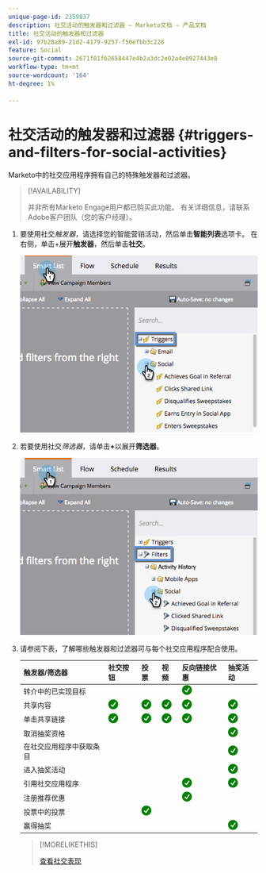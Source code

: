 ```yaml
---
unique-page-id: 2359837
description: 社交活动的触发器和过滤器 — Marketo文档 — 产品文档
title: 社交活动的触发器和过滤器
exl-id: 97b28a89-21d2-4179-9257-f50efbb3c228
feature: Social
source-git-commit: 2671f81f62658447e4b2a3dc2e02a4e0927443e8
workflow-type: tm+mt
source-wordcount: '164'
ht-degree: 1%

---
```


# 社交活动的触发器和过滤器 {#triggers-and-filters-for-social-activities}

Marketo中的社交应用程序拥有自己的特殊触发器和过滤器。

>[!AVAILABILITY]
>
>并非所有Marketo Engage用户都已购买此功能。 有关详细信息，请联系Adobe客户团队（您的客户经理）。

1. 要使用社交&#x200B;_触发器_，请选择您的智能营销活动，然后单击&#x200B;**智能列表**&#x200B;选项卡。 在右侧，单击+展开&#x200B;**触发器**，然后单击&#x200B;**社交**。

   ![](assets/image2015-4-23-11-22-39.png)

1. 若要使用社交&#x200B;_筛选器_，请单击&#x200B;**+**&#x200B;以展开&#x200B;**筛选器**。

   ![](assets/two-282-29.png)

1. 请参阅下表，了解哪些触发器和过滤器可与每个社交应用程序配合使用。

   | 触发器/筛选器 | 社交按钮 | 投票 | 视频 | 反向链接优惠 | 抽奖活动 |
   |---|---|---|---|---|---|
   | 转介中的已实现目标 |  |  |  | ![（勾号）](assets/check.png) | |
   | 共享内容 | ![（勾号）](assets/check.png) | ![（勾号）](assets/check.png) | ![（勾号）](assets/check.png) | ![（勾号）](assets/check.png) | ![（勾号）](assets/check.png) |
   | 单击共享链接 | ![（勾号）](assets/check.png) | ![（勾号）](assets/check.png) | ![（勾号）](assets/check.png) | ![（勾号）](assets/check.png) | ![（勾号）](assets/check.png) |
   | 取消抽奖资格 |  |  |  |  | ![（勾号）](assets/check.png) |
   | 在社交应用程序中获取条目 |  |  |  |  | ![（勾号）](assets/check.png) |
   | 进入抽奖活动 |  |  |  |  | ![（勾号）](assets/check.png) |
   | 引用社交应用程序 |  |  |  | ![（勾号）](assets/check.png) | ![（勾号）](assets/check.png) |
   | 注册推荐优惠 |  |  |  | ![（勾号）](assets/check.png) |  |
   | 投票中的投票 |  | ![（勾号）](assets/check.png) |  |  |  |
   | 赢得抽奖 |  |  |  |  | ![（勾号）](assets/check.png) |

   >[!MORELIKETHIS]
   >
   >[查看社交表现](/help/marketo/product-docs/demand-generation/social/social-functions/view-social-performance.md)
